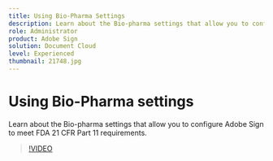 ```yaml
---
title: Using Bio-Pharma Settings
description: Learn about the Bio-pharma settings that allow you to configure Adobe Sign to meet FDA 21 CFR Part 11 requirements
role: Administrator
product: Adobe Sign
solution: Document Cloud
level: Experienced
thumbnail: 21748.jpg
---
```


# Using Bio-Pharma settings

Learn about the Bio-pharma settings that allow you to configure Adobe Sign to meet FDA 21 CFR Part 11 requirements.

>[!VIDEO](https://video.tv.adobe.com/v/21748?hidetitle=true)